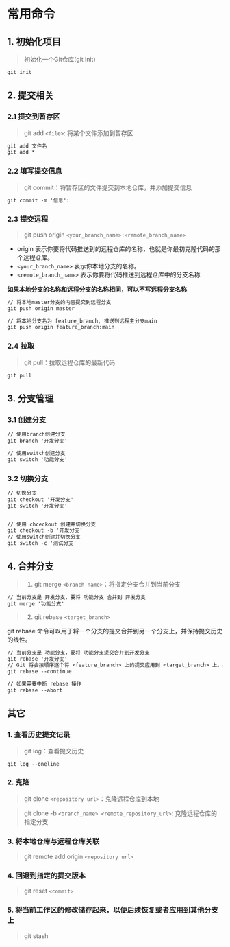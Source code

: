 # 常用命令

## 1. 初始化项目
> 初始化一个Git仓库(git init)
```txt
git init
```

## 2. 提交相关
### 2.1 提交到暂存区
> git add `<file>`: 将某个文件添加到暂存区
```txt
git add 文件名
git add *
```
### 2.2 填写提交信息
> git commit：将暂存区的文件提交到本地仓库，并添加提交信息
```txt
git commit -m '信息': 
```
### 2.3 提交远程
> git push origin `<your_branch_name>:<remote_branch_name>`
- origin 表示你要将代码推送到的远程仓库的名称，也就是你最初克隆代码的那个远程仓库。
- `<your_branch_name>` 表示你本地分支的名称。
- `<remote_branch_name>` 表示你要将代码推送到远程仓库中的分支名称

**如果本地分支的名称和远程分支的名称相同，可以不写远程分支名称**
```txt
// 将本地master分支的内容提交到远程分支
git push origin master

// 将本地分支名为 feature_branch, 推送到远程主分支main
git push origin feature_branch:main
```
### 2.4 拉取
> git pull：拉取远程仓库的最新代码
```txt
git pull
```

## 3. 分支管理
### 3.1 创建分支
```txt
// 使用branch创建分支
git branch '开发分支'

// 使用switch创建分支
git switch '功能分支'

```

### 3.2 切换分支
```txt
// 切换分支
git checkout '开发分支'
git switch '开发分支'


// 使用 chceckout 创建并切换分支
git checkout -b '开发分支'
// 使用switch创建并切换分支
git switch -c '测试分支'

```

## 4. 合并分支
> 1. git merge `<branch name>`：将指定分支合并到当前分支
```txt
// 当前分支是 开发分支，要将 功能分支 合并到 开发分支
git merge '功能分支'
```
> 2. git rebase `<target_branch>`

git rebase 命令可以用于将一个分支的提交合并到另一个分支上，并保持提交历史的线性。

```txt
// 当前分支是 功能分支，要将 功能分支提交合并到开发分支
git rebase '开发分支'
// Git 将会按顺序逐个将 <feature_branch> 上的提交应用到 <target_branch> 上。如果在应用提交时发生冲突，Git 会提示你解决冲突。
git rebase --continue

// 如果需要中断 rebase 操作
git rebase --abort
```
## 其它
### 1. 查看历史提交记录
> git log：查看提交历史
```
git log --oneline
```
### 2. 克隆
> git clone `<repository url>`：克隆远程仓库到本地

> git clone -b `<branch_name> <remote_repository_url>`: 克隆远程仓库的指定分支
### 3. 将本地仓库与远程仓库关联
> git remote add origin `<repository url>`

### 4. 回退到指定的提交版本
> git reset `<commit>`

### 5. 将当前工作区的修改储存起来，以便后续恢复或者应用到其他分支上
> git stash